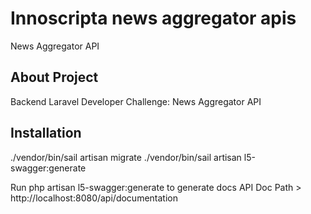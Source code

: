 # Innoscripta news aggregator apis
News Aggregator API


## About Project

Backend Laravel Developer
Challenge: News Aggregator
API


## Installation

./vendor/bin/sail artisan migrate
./vendor/bin/sail artisan l5-swagger:generate

Run php artisan l5-swagger:generate to generate docs
API Doc Path > http://localhost:8080/api/documentation
